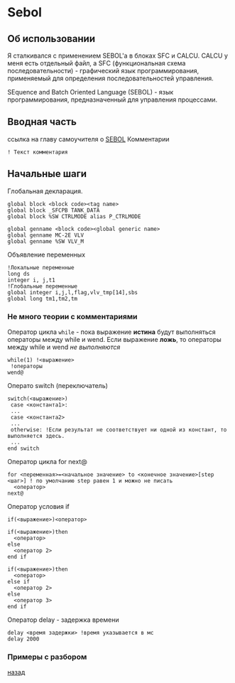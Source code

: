 # Sebol

## Об использовании
Я сталкивался с применением SEBOL'a в блоках SFC и CALCU. CALCU у меня есть отдельный файл, а SFC (функциональная схема последовательности) - графический язык программирования, применяемый для определения последовательностей управления.

SEquence and Batch Oriented Language (SEBOL) - язык программирования, предназначенный для управления процессами.

## Вводная часть
ссылка на главу самоучителя о [SEBOL](https://www.maxplant.ru/article/centum_tutorial_5.php)
Комментарии
```
! Текст комментария
```
## Начальные шаги
Глобальная декларация.
```
global block <block code><tag name>
global block _SFCPB TANK_DATA
global block %SW CTRLMODE alias P_CTRLMODE
```
```
global genname <block code><global generic name>
global genname MC-2E VLV
global genname %SW VLV_M
```
Объявление переменных
```
!Локальные переменные
long ds
integer i, j,t1
!Глобальные переменные
global integer i,j,l,flag,vlv_tmp[14],sbs
global long tm1,tm2,tm
```
### Не много теории с комментариями
Оператор цикла `while` - пока выражение **истина** будут выполняться операторы между while и wend. Если выражение **ложь**, то операторы между while и wend *не выполняются*
```
while(1) !<выражение>
 !операторы
wend@
```
Операто switch (переключатель)
```
switch(<выражение>)
 case <константа1>:
 ...
 case <константа2>
 ...
 otherwise: !Если результат не соответствует ни одной из констант, то выполняется здесь.
 ...
end switch
```
Оператор цикла for next@
```
for <переменная>=<начальное значение> to <конечное значение>[step <шаг>] ! по умолчанию step равен 1 и можно не писать
  <оператор>
next@
```
Оператор условия if
```
if(<выражение>)<оператор>
```
```
if(<выражение>)then
  <оператор>
else
  <оператор 2>
end if
```
```
if(<выражение>)then
  <оператор>
else if
  <оператор 2>
else
  <оператор 3>
end if
```
Оператор delay - задержка времени
```
delay <время задержки> !время указывается в мс
delay 2000
```

### Примеры с разбором

[назад](../index.md)

